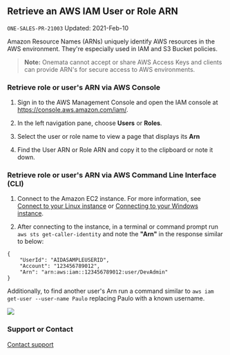 ## Retrieve an AWS IAM User or Role ARN
`ONE-SALES-PR-21003` Updated: 2021-Feb-10

Amazon Resource Names (ARNs) uniquely identify AWS resources in the AWS environment. They're especially used in IAM and S3 Bucket policies.

> **Note:** Onemata cannot accept or share AWS Access Keys and clients can provide ARN's for secure access to AWS environments.

### Retrieve role or user's ARN via AWS Console

1. Sign in to the AWS Management Console and open the IAM console at https://console.aws.amazon.com/iam/.

2. In the left navigation pane, choose **Users** or **Roles**.

3. Select the user or role name to view a page that displays its **Arn**

4. Find the User ARN or Role ARN and copy it to the clipboard or note it down.

### Retrieve role or user's ARN via AWS Command Line Interface (CLI)

1.    Connect to the Amazon EC2 instance. For more information, see [Connect to your Linux instance](https://docs.aws.amazon.com/AWSEC2/latest/UserGuide/AccessingInstances.html) or [Connecting to your Windows instance](https://docs.aws.amazon.com/AWSEC2/latest/WindowsGuide/connecting_to_windows_instance.html).

2.    After connecting to the instance, in a terminal or command prompt run `aws sts get-caller-identity` and note the **"Arn"** in the response similar to below:

```
{
    "UserId": "AIDASAMPLEUSERID",
    "Account": "123456789012",
    "Arn": "arn:aws:iam::123456789012:user/DevAdmin"
}
```

Additionally, to find another user's Arn run a command similar to `aws iam get-user --user-name Paulo` replacing Paulo with a known username.


![](https://www.onemata.com/hs-fs/hubfs/Logos/Onemata%20Logo%20-%20wide.png)


### Support or Contact

[Contact support](https://www.onemata.com/contact)
